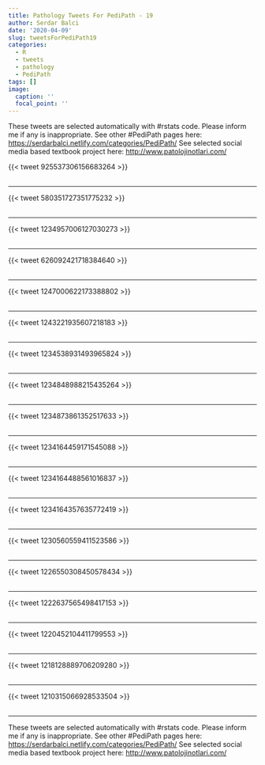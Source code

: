 ```yaml
---
title: Pathology Tweets For PediPath - 19
author: Serdar Balci
date: '2020-04-09'
slug: tweetsForPediPath19
categories:
  - R
  - tweets
  - pathology
  - PediPath
tags: []
image:
  caption: ''
  focal_point: ''
---
```



These tweets are selected automatically with #rstats code. Please inform me if any is inappropriate.
See other #PediPath pages here: https://serdarbalci.netlify.com/categories/PediPath/ 
See selected social media based textbook project here: http://www.patolojinotlari.com/

{{< tweet 925537306156683264 >}}
<br>
<br>
<hr>
{{< tweet 580351727351775232 >}}
<br>
<br>
<hr>
{{< tweet 1234957006127030273 >}}
<br>
<br>
<hr>
{{< tweet 626092421718384640 >}}
<br>
<br>
<hr>
{{< tweet 1247000622173388802 >}}
<br>
<br>
<hr>
{{< tweet 1243221935607218183 >}}
<br>
<br>
<hr>
{{< tweet 1234538931493965824 >}}
<br>
<br>
<hr>
{{< tweet 1234848988215435264 >}}
<br>
<br>
<hr>
{{< tweet 1234873861352517633 >}}
<br>
<br>
<hr>
{{< tweet 1234164459171545088 >}}
<br>
<br>
<hr>
{{< tweet 1234164488561016837 >}}
<br>
<br>
<hr>
{{< tweet 1234164357635772419 >}}
<br>
<br>
<hr>
{{< tweet 1230560559411523586 >}}
<br>
<br>
<hr>
{{< tweet 1226550308450578434 >}}
<br>
<br>
<hr>
{{< tweet 1222637565498417153 >}}
<br>
<br>
<hr>
{{< tweet 1220452104411799553 >}}
<br>
<br>
<hr>
{{< tweet 1218128889706209280 >}}
<br>
<br>
<hr>
{{< tweet 1210315066928533504 >}}
<br>
<br>
<hr>


These tweets are selected automatically with #rstats code. Please inform me if any is inappropriate.
See other #PediPath pages here: https://serdarbalci.netlify.com/categories/PediPath/ 
See selected social media based textbook project here: http://www.patolojinotlari.com/
